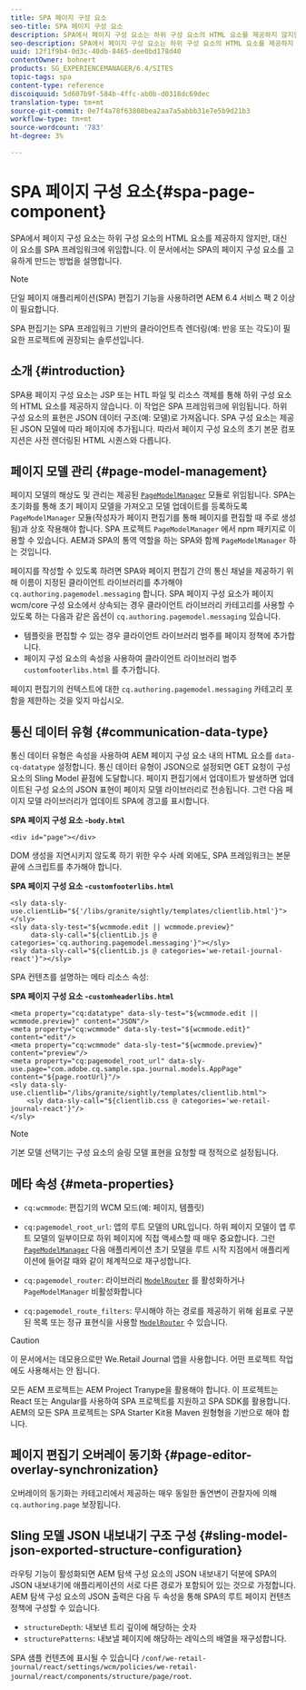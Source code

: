 ```yaml
---
title: SPA 페이지 구성 요소
seo-title: SPA 페이지 구성 요소
description: SPA에서 페이지 구성 요소는 하위 구성 요소의 HTML 요소를 제공하지 않지만, 대신 이 요소를 SPA 프레임워크에 위임합니다. 이 문서에서는 SPA의 페이지 구성 요소를 고유하게 만드는 방법을 설명합니다.
seo-description: SPA에서 페이지 구성 요소는 하위 구성 요소의 HTML 요소를 제공하지 않지만, 대신 이 요소를 SPA 프레임워크에 위임합니다. 이 문서에서는 SPA의 페이지 구성 요소를 고유하게 만드는 방법을 설명합니다.
uuid: 12f1f9b4-0d3c-40db-8465-dee0bd178d40
contentOwner: bohnert
products: SG_EXPERIENCEMANAGER/6.4/SITES
topic-tags: spa
content-type: reference
discoiquuid: 5d607b9f-584b-4ffc-ab0b-d0318dc69dec
translation-type: tm+mt
source-git-commit: 0e7f4a78f63808bea2aa7a5abbb31e7e5b9d21b3
workflow-type: tm+mt
source-wordcount: '783'
ht-degree: 3%

---
```



# SPA 페이지 구성 요소{#spa-page-component}

SPA에서 페이지 구성 요소는 하위 구성 요소의 HTML 요소를 제공하지 않지만, 대신 이 요소를 SPA 프레임워크에 위임합니다. 이 문서에서는 SPA의 페이지 구성 요소를 고유하게 만드는 방법을 설명합니다.

>[!NOTE]
>
>단일 페이지 애플리케이션(SPA) 편집기 기능을 사용하려면 AEM 6.4 서비스 팩 2 이상이 필요합니다.
>
>SPA 편집기는 SPA 프레임워크 기반의 클라이언트측 렌더링(예: 반응 또는 각도)이 필요한 프로젝트에 권장되는 솔루션입니다.

## 소개 {#introduction}

SPA용 페이지 구성 요소는 JSP 또는 HTL 파일 및 리소스 객체를 통해 하위 구성 요소의 HTML 요소를 제공하지 않습니다. 이 작업은 SPA 프레임워크에 위임됩니다. 하위 구성 요소의 표현은 JSON 데이터 구조(예: 모델)로 가져옵니다. SPA 구성 요소는 제공된 JSON 모델에 따라 페이지에 추가됩니다. 따라서 페이지 구성 요소의 초기 본문 컴포지션은 사전 렌더링된 HTML 시퀀스와 다릅니다.

## 페이지 모델 관리 {#page-model-management}

페이지 모델의 해상도 및 관리는 제공된 [`PageModelManager`](/help/sites-developing/spa-blueprint.md#pagemodelmanager) 모듈로 위임됩니다. SPA는 초기화를 통해 초기 페이지 모델을 가져오고 모델 업데이트를 등록하도록 `PageModelManager` 모듈(작성자가 페이지 편집기를 통해 페이지를 편집할 때 주로 생성됨)과 상호 작용해야 합니다. SPA 프로젝트 `PageModelManager` 에서 npm 패키지로 이용할 수 있습니다. AEM과 SPA의 통역 역할을 하는 SPA와 함께 `PageModelManager` 하는 것입니다.

페이지를 작성할 수 있도록 하려면 SPA와 페이지 편집기 간의 통신 채널을 제공하기 위해 이름이 지정된 클라이언트 라이브러리를 추가해야 `cq.authoring.pagemodel.messaging` 합니다. SPA 페이지 구성 요소가 페이지 wcm/core 구성 요소에서 상속되는 경우 클라이언트 라이브러리 카테고리를 사용할 수 있도록 하는 다음과 같은 옵션이 `cq.authoring.pagemodel.messaging` 있습니다.

* 템플릿을 편집할 수 있는 경우 클라이언트 라이브러리 범주를 페이지 정책에 추가합니다.
* 페이지 구성 요소의 속성을 사용하여 클라이언트 라이브러리 범주 `customfooterlibs.html` 를 추가합니다.

페이지 편집기의 컨텍스트에 대한 `cq.authoring.pagemodel.messaging` 카테고리 포함을 제한하는 것을 잊지 마십시오.

## 통신 데이터 유형 {#communication-data-type}

통신 데이터 유형은 속성을 사용하여 AEM 페이지 구성 요소 내의 HTML 요소를 `data-cq-datatype` 설정합니다. 통신 데이터 유형이 JSON으로 설정되면 GET 요청이 구성 요소의 Sling Model 끝점에 도달합니다. 페이지 편집기에서 업데이트가 발생하면 업데이트된 구성 요소의 JSON 표현이 페이지 모델 라이브러리로 전송됩니다. 그런 다음 페이지 모델 라이브러리가 업데이트 SPA에 경고를 표시합니다.

**SPA 페이지 구성 요소 -`body.html`**

```
<div id="page"></div>
```

DOM 생성을 지연시키지 않도록 하기 위한 우수 사례 외에도, SPA 프레임워크는 본문 끝에 스크립트를 추가해야 합니다.

**SPA 페이지 구성 요소 -`customfooterlibs.html`**

```
<sly data-sly-use.clientLib="${'/libs/granite/sightly/templates/clientlib.html'}"></sly>
<sly data-sly-test="${wcmmode.edit || wcmmode.preview}"
     data-sly-call="${clientLib.js @ categories='cq.authoring.pagemodel.messaging'}"></sly>
<sly data-sly-call="${clientLib.js @ categories='we-retail-journal-react'}"></sly>
```

SPA 컨텐츠를 설명하는 메타 리소스 속성:

**SPA 페이지 구성 요소 -`customheaderlibs.html`**

```
<meta property="cq:datatype" data-sly-test="${wcmmode.edit || wcmmode.preview}" content="JSON"/>
<meta property="cq:wcmmode" data-sly-test="${wcmmode.edit}" content="edit"/>
<meta property="cq:wcmmode" data-sly-test="${wcmmode.preview}" content="preview"/>
<meta property="cq:pagemodel_root_url" data-sly-use.page="com.adobe.cq.sample.spa.journal.models.AppPage" content="${page.rootUrl}"/>
<sly data-sly-use.clientlib="/libs/granite/sightly/templates/clientlib.html">
    <sly data-sly-call="${clientlib.css @ categories='we-retail-journal-react'}"/>
</sly>
```

>[!NOTE]
>
>기본 모델 선택기는 구성 요소의 슬링 모델 표현을 요청할 때 정적으로 설정됩니다.

## 메타 속성 {#meta-properties}

* `cq:wcmmode`: 편집기의 WCM 모드(예: 페이지, 템플릿)
* `cq:pagemodel_root_url`: 앱의 루트 모델의 URL입니다. 하위 페이지 모델이 앱 루트 모델의 일부이므로 하위 페이지에 직접 액세스할 때 매우 중요합니다. 그런 [`PageModelManager`](/help/sites-developing/spa-page-component.md) 다음 애플리케이션 초기 모델을 루트 시작 지점에서 애플리케이션에 들어갈 때와 같이 체계적으로 재구성합니다.

* `cq:pagemodel_router`: 라이브러리 [`ModelRouter`](/help/sites-developing/spa-routing.md) 를 활성화하거나 `PageModelManager` 비활성화합니다

* `cq:pagemodel_route_filters`: 무시해야 하는 경로를 제공하기 위해 쉼표로 구분된 목록 또는 정규 표현식을 사용할 [`ModelRouter`](/help/sites-developing/spa-routing.md) 수 있습니다.

>[!CAUTION]
>
>이 문서에서는 데모용으로만 We.Retail Journal 앱을 사용합니다. 어떤 프로젝트 작업에도 사용해서는 안 됩니다.
>
>모든 AEM 프로젝트는 [](https://docs.adobe.com/content/help/ko-KR/experience-manager-core-components/using/developing/archetype/overview.html)AEM Project Tranype을 활용해야 합니다. 이 프로젝트는 React 또는 Angular를 사용하여 SPA 프로젝트를 지원하고 SPA SDK를 활용합니다. AEM의 모든 SPA 프로젝트는 SPA Starter Kit용 Maven 원형형을 기반으로 해야 합니다.

## 페이지 편집기 오버레이 동기화 {#page-editor-overlay-synchronization}

오버레이의 동기화는 카테고리에서 제공하는 매우 동일한 돌연변이 관찰자에 의해 `cq.authoring.page` 보장됩니다.

## Sling 모델 JSON 내보내기 구조 구성 {#sling-model-json-exported-structure-configuration}

라우팅 기능이 활성화되면 AEM 탐색 구성 요소의 JSON 내보내기 덕분에 SPA의 JSON 내보내기에 애플리케이션의 서로 다른 경로가 포함되어 있는 것으로 가정합니다. AEM 탐색 구성 요소의 JSON 출력은 다음 두 속성을 통해 SPA의 루트 페이지 컨텐츠 정책에 구성할 수 있습니다.

* `structureDepth`: 내보낸 트리 깊이에 해당하는 숫자
* `structurePatterns`: 내보낼 페이지에 해당하는 레익스의 배열을 재구성합니다.

SPA 샘플 컨텐츠에 표시될 수 있습니다 `/conf/we-retail-journal/react/settings/wcm/policies/we-retail-journal/react/components/structure/page/root`.